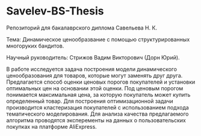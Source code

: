# Savelev-BS-Thesis
Репозиторий для бакалаврского диплома Савельева Н. К.

Тема: Динамическое ценообразвание с помощью структурированных многоруких бандитов.

Научный руководитель: Стрижов Вадим Викторович (Дорн Юрий).

В работе исследуется задача построения модели динамического ценообразования для товаров, которые могут заменять друг друга. Предлагается способ оценки ценовых порогов покупателей и установки оптимальных цен на основании этой оценки. Под ценовым порогом понимается максимальная цена, за которую покупатель может купить определенный товар. Для построения оптимизационной задачи производится кластеризация покупателей с использованием подхода тематического моделирования. Для анализа качества предлагаемого алгоритма проводятся эксперементы на данных о пользовательских покупках на платформе AliExpress.
